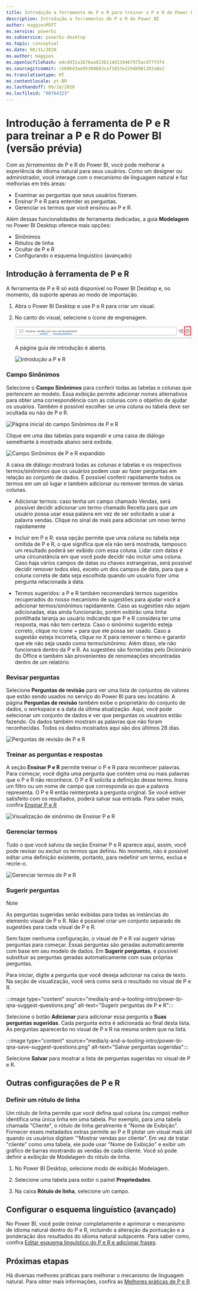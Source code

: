 ```yaml
---
title: Introdução à ferramenta de P e R para treinar a P e R do Power BI (versão prévia)
description: Introdução a ferramentas de P e R do Power BI
author: maggiesMSFT
ms.service: powerbi
ms.subservice: powerbi-desktop
ms.topic: conceptual
ms.date: 08/31/2020
ms.author: maggies
ms.openlocfilehash: edcdd31a1b76aa823b11dd134467975acd77f3f4
ms.sourcegitcommit: cb606d3ae95300683caf1853e229d8981302a8e2
ms.translationtype: HT
ms.contentlocale: pt-BR
ms.lasthandoff: 09/18/2020
ms.locfileid: "90764323"
---
```

# <a name="intro-to-qa-tooling-to-train-power-bi-qa-preview"></a>Introdução à ferramenta de P e R para treinar a P e R do Power BI (versão prévia)

Com as *ferramentas* de P e R do Power BI, você pode melhorar a experiência de idioma natural para seus usuários. Como um designer ou administrador, você interage com o mecanismo de linguagem natural e faz melhorias em três áreas: 

- Examinar as perguntas que seus usuários fizeram.
- Ensinar P e R para entender as perguntas.
- Gerenciar os termos que você ensinou ao P e R.

Além dessas funcionalidades de ferramenta dedicadas, a guia **Modelagem** no Power BI Desktop oferece mais opções:  

- Sinônimos
- Rótulos de linha
- Ocultar de P e R
- Configurando o esquema linguístico (avançado)

## <a name="get-started-with-qa-tooling"></a>Introdução à ferramenta de P e R

A ferramenta de P e R só está disponível no Power BI Desktop e, no momento, dá suporte apenas ao modo de importação.

1. Abra o Power BI Desktop e use P e R para criar um visual. 
2. No canto do visual, selecione o ícone de engrenagem. 

    ![Engrenagem de visual de P e R](media/q-and-a-tooling-intro/qna-visual-gear.png)

    A página guia de introdução é aberta.  

    ![Introdução a P e R](media/q-and-a-tooling-intro/qna-tooling-dialog.png)

### <a name="field-synonyms"></a>Campo Sinônimos

Selecione o **Campo Sinônimos** para conferir todas as tabelas e colunas que pertencem ao modelo. Essa exibição permite adicionar nomes alternativos para obter uma correspondência com as colunas com o objetivo de ajudar os usuários. Também é possível escolher se uma coluna ou tabela deve ser ocultada ou não de P e R.

![Página inicial do campo Sinônimos de P e R](media/q-and-a-tooling-intro/qna-tooling-field-synonyms-home.png)

Clique em uma das tabelas para expandir e uma caixa de diálogo semelhante à mostrada abaixo será exibida.

![Campo Sinônimos de P e R expandido](media/q-and-a-tooling-intro/qna-tooling-field-synonyms-expanded.png)

A caixa de diálogo mostrará todas as colunas e tabelas e os respectivos termos/sinônimos que os usuários podem usar ao fazer perguntas em relação ao conjunto de dados. É possível conferir rapidamente todos os termos em um só lugar e também adicionar ou remover termos de várias colunas. 

- Adicionar termos: caso tenha um campo chamado Vendas, será possível decidir adicionar um termo chamado Receita para que um usuário possa usar essa palavra em vez de ser solicitado a usar a palavra vendas. Clique no sinal de mais para adicionar um novo termo rapidamente

- Incluir em P e R: essa opção permite que uma coluna ou tabela seja omitida de P e R, o que significa que ela não será mostrada, tampouco um resultado poderá ser exibido com essa coluna. Lidar com datas é uma circunstância em que você pode decidir não incluir uma coluna. Caso haja vários campos de datas ou chaves estrangeiras, será possível decidir remover todos eles, exceto um dos campos de data, para que a coluna correta de data seja escolhida quando um usuário fizer uma pergunta relacionada à data.

- Termos sugeridos: a P e R também recomendará termos sugeridos recuperados do nosso mecanismo de sugestões para ajudar você a adicionar termos/sinônimos rapidamente. Caso as sugestões não sejam adicionadas, elas ainda funcionarão, porém exibirão uma linha pontilhada laranja ao usuário indicando que P e R considera ter uma resposta, mas não tem certeza. Caso o sinônimo sugerido esteja correto, clique no ícone + para que ele possa ser usado. Caso a sugestão esteja incorreta, clique no X para remover o termo e garantir que ele não seja usado como termo/sinônimo. Além disso, ele não funcionará dentro da P e R. As sugestões são fornecidas pelo Dicionário do Office e também são provenientes de renomeações encontradas dentro de um relatório

### <a name="review-questions"></a>Revisar perguntas

Selecione **Perguntas de revisão** para ver uma lista de conjuntos de valores que estão sendo usados no serviço do Power BI para seu locatário. A página **Perguntas de revisão** também exibe o proprietário do conjunto de dados, o workspace e a data da última atualização. Aqui, você pode selecionar um conjunto de dados e ver que perguntas os usuários estão fazendo. Os dados também mostram as palavras que não foram reconhecidas. Todos os dados mostrados aqui são dos últimos 28 dias.

![Perguntas de revisão de P e R](media/q-and-a-tooling-intro/qna-tooling-review-questions.png)

### <a name="teach-qa"></a>Treinar as perguntas e respostas

A seção **Ensinar P e R** permite treinar o P e R para reconhecer palavras. Para começar, você digita uma pergunta que contém uma ou mais palavras que o P e R não reconhece. O P e R solicita a definição desse termo. Insira um filtro ou um nome de campo que corresponda ao que a palavra representa. O P e R então reinterpreta a pergunta original. Se você estiver satisfeito com os resultados, poderá salvar sua entrada. Para saber mais, confira [Ensinar P e R](q-and-a-tooling-teach-q-and-a.md)

![Visualização de sinônimo de Ensinar P e R](media/q-and-a-tooling-intro/qna-tooling-teach-fixpreview.png)

### <a name="manage-terms"></a>Gerenciar termos

Tudo o que você salvou da seção Ensinar P e R aparece aqui, assim, você pode revisar ou excluir os termos que definiu. No momento, não é possível editar uma definição existente, portanto, para redefinir um termo, exclua e recrie-o.

![Gerenciar termos de P e R](media/q-and-a-tooling-intro/qna-manage-terms.png)

### <a name="suggest-questions"></a>Sugerir perguntas

> [!NOTE]
> As perguntas sugeridas serão exibidas para todas as instâncias do elemento visual de P e R. Não é possível criar um conjunto separado de sugestões para cada visual de P e R.
> 
> 

Sem fazer nenhuma configuração, o visual de P e R vai sugerir várias perguntas para começar. Essas perguntas são geradas automaticamente com base em seu modelo de dados. Em **Sugerir perguntas**, é possível substituir as perguntas geradas automaticamente com suas próprias perguntas.

Para iniciar, digite a pergunta que você deseja adicionar na caixa de texto. Na seção de visualização, você verá como será o resultado no visual de P e R. 

:::image type="content" source="media/q-and-a-tooling-intro/power-bi-qna-suggest-questions.png" alt-text="Sugerir perguntas de P e R":::
 
Selecione o botão **Adicionar** para adicionar essa pergunta a **Suas perguntas sugeridas**. Cada pergunta extra é adicionada ao final desta lista. As perguntas aparecerão no visual de P e R na mesma ordem que na lista. 

:::image type="content" source="media/q-and-a-tooling-intro/power-bi-qna-save-suggest-questions.png" alt-text="Salvar perguntas sugeridas":::
 
Selecione **Salvar** para mostrar a lista de perguntas sugeridas no visual de P e R. 

## <a name="other-qa-settings"></a>Outras configurações de P e R

### <a name="set-a-row-label"></a>Definir um rótulo de linha

Um rótulo de linha permite que você defina qual coluna (ou *campo*) melhor identifica uma única linha em uma tabela. Por exemplo, para uma tabela chamada "Cliente", o rótulo de linha geralmente é "Nome de Exibição". Fornecer esses metadados extras permite ao P e R plotar um visual mais útil quando os usuários digitam '"Mostrar vendas por cliente". Em vez de tratar "cliente" como uma tabela, ele pode usar "Nome de Exibição" e exibir um gráfico de barras mostrando as vendas de cada cliente. Você só pode definir a exibição de Modelagem do rótulo de linha. 

1. No Power BI Desktop, selecione modo de exibição Modelagem.

2. Selecione uma tabela para exibir o painel **Propriedades**.

3. Na caixa **Rótulo de linha**, selecione um campo.

## <a name="configure-the-linguistic-schema-advanced"></a>Configurar o esquema linguístico (avançado)

No Power BI, você pode treinar completamente e aprimorar o mecanismo de idioma natural dentro do P e R, incluindo a alteração da pontuação e a ponderação dos resultados do idioma natural subjacente. Para saber como, confira [Editar esquema linguístico do P e R e adicionar frases](q-and-a-tooling-advanced.md).

## <a name="next-steps"></a>Próximas etapas

Há diversas melhores práticas para melhorar o mecanismo de linguagem natural. Para obter mais informações, confira as [Melhores práticas de P e R](q-and-a-best-practices.md).
